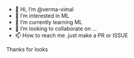 - 👋 Hi, I’m @verma-vimal
- 👀 I’m interested in ML
- 🌱 I’m currently learning ML
- 💞️ I’m looking to collaborate on ...
- 📫 How to reach me .just make a PR or ISSUE

<!---
verma-vimal/verma-vimal is a ✨ special ✨ repository because its `README.md` (this file) appears on your GitHub profile.
You can click the Preview link to take a look at your changes.
--->


Thanks for looks
